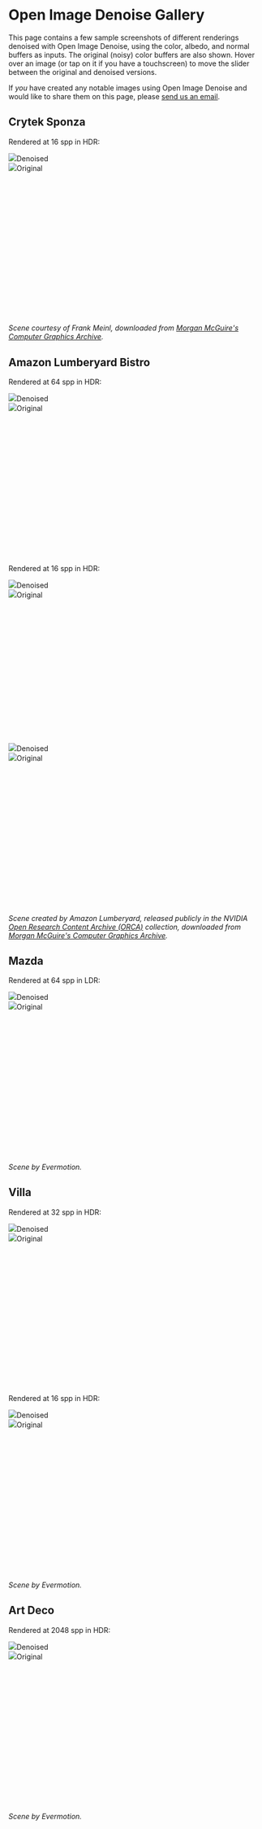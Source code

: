 Open Image Denoise Gallery
==========================

This page contains a few sample screenshots of different renderings denoised
with Open Image Denoise, using the color, albedo, and normal buffers as inputs.
The original (noisy) color buffers are also shown. Hover over an image (or tap
on it if you have a touchscreen) to move the slider between the original and
denoised versions.

If *you* have created any notable images using Open Image Denoise and would
like to share them on this page, please [send us an
email](mailto:openimagedenoise@googlegroups.com).

Crytek Sponza
-------------

Rendered at 16 spp in HDR:

<div class="img-compare" style="padding-bottom: 56.25%; /* 9/16 */" onmousemove="this.getElementsByTagName('div')[0].style.width=event.offsetX+'px'">
<img src="images/sponza_16spp_oidn.jpg"><span>Denoised</span>
<div><img src="images/sponza_16spp_input.jpg"><span>Original</span></div>
</div>

*Scene courtesy of Frank Meinl, downloaded from [Morgan McGuire's Computer Graphics Archive](https://casual-effects.com/data).*

Amazon Lumberyard Bistro
------------------------

Rendered at 64 spp in HDR:

<div class="img-compare" style="padding-bottom: 56.25%; /* 9/16 */" onmousemove="this.getElementsByTagName('div')[0].style.width=event.offsetX+'px'">
<img src="images/bistro_64spp_oidn.jpg"><span>Denoised</span>
<div><img src="images/bistro_64spp_input.jpg"><span>Original</span></div>
</div>

Rendered at 16 spp in HDR:

<div class="img-compare" style="padding-bottom: 56.25%; /* 9/16 */" onmousemove="this.getElementsByTagName('div')[0].style.width=event.offsetX+'px'">
<img src="images/bistro3_16spp_oidn.jpg"><span>Denoised</span>
<div><img src="images/bistro3_16spp_input.jpg"><span>Original</span></div>
</div>

<div class="img-compare" style="padding-bottom: 56.25%; /* 9/16 */" onmousemove="this.getElementsByTagName('div')[0].style.width=event.offsetX+'px'">
<img src="images/bistro2_16spp_oidn.jpg"><span>Denoised</span>
<div><img src="images/bistro2_16spp_input.jpg"><span>Original</span></div>
</div>

*Scene created by Amazon Lumberyard, released publicly in the NVIDIA [Open Research Content Archive
(ORCA)](http://developer.nvidia.com/orca/amazon-lumberyard-bistro) collection, downloaded from
[Morgan McGuire's Computer Graphics Archive](https://casual-effects.com/data).*

Mazda
-----

Rendered at 64 spp in LDR:

<div class="img-compare" style="padding-bottom: 56.25%; /* 9/16 */" onmousemove="this.getElementsByTagName('div')[0].style.width=event.offsetX+'px'">
<img src="images/mazda_64spp_oidn.jpg"><span>Denoised</span>
<div><img src="images/mazda_64spp_input.jpg"><span>Original</span></div>
</div>

*Scene by Evermotion.*

Villa
-----

Rendered at 32 spp in HDR:

<div class="img-compare" style="padding-bottom: 56.25%; /* 9/16 */" onmousemove="this.getElementsByTagName('div')[0].style.width=event.offsetX+'px'">
<img src="images/villa_32spp_oidn.jpg"><span>Denoised</span>
<div><img src="images/villa_32spp_input.jpg"><span>Original</span></div>
</div>

Rendered at 16 spp in HDR:

<div class="img-compare" style="padding-bottom: 56.25%; /* 9/16 */" onmousemove="this.getElementsByTagName('div')[0].style.width=event.offsetX+'px'">
<img src="images/villa2_16spp_oidn.jpg"><span>Denoised</span>
<div><img src="images/villa2_16spp_input.jpg"><span>Original</span></div>
</div>

*Scene by Evermotion.*

Art Deco
--------

Rendered at 2048 spp in HDR:

<div class="img-compare" style="padding-bottom: 56.25%; /* 9/16 */" onmousemove="this.getElementsByTagName('div')[0].style.width=event.offsetX+'px'">
<img src="images/artdeco_2048spp_oidn.jpg"><span>Denoised</span>
<div><img src="images/artdeco_2048spp_input.jpg"><span>Original</span></div>
</div>

*Scene by Evermotion.*

